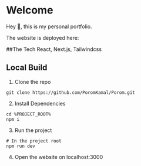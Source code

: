 # Welcome
Hey 👋, this is my personal portfolio.

The website is deployed here:

##The Tech
React, Next.js, Tailwindcss


## Local Build

1. Clone the repo

```
git clone https://github.com/PoromKamal/Porom.git
```

2. Install Dependencies

```
cd %PROJECT_ROOT%
npm i
```

3. Run the project
```
# In the project root
npm run dev
```

4. Open the website on localhost:3000
